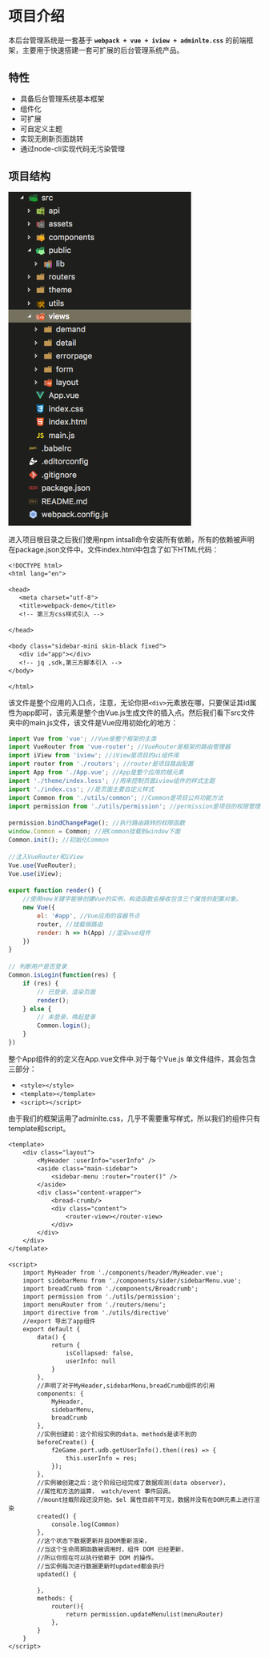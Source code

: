 # 项目介绍

本后台管理系统是一套基于 **`webpack + vue + iview + adminlte.css`** 的前端框架，主要用于快速搭建一套可扩展的后台管理系统产品。

## 特性

 * 具备后台管理系统基本框架
 * 组件化
 * 可扩展
 * 可自定义主题
 * 实现无刷新页面跳转
 * 通过node-cli实现代码无污染管理

## 项目结构
 ![image](./项目结构.png)

 进入项目根目录之后我们使用npm intsall命令安装所有依赖，所有的依赖被声明在package.json文件中。文件index.html中包含了如下HTML代码：
 ```
 <!DOCTYPE html>
<html lang="en">

<head>
    <meta charset="utf-8">
    <title>webpack-demo</title>
    <!-- 第三方css样式引入 -->

</head>

<body class="sidebar-mini skin-black fixed">
    <div id="app"></div>
    <!-- jq ,sdk,第三方脚本引入 -->
</body>

</html>
 ```
该文件是整个应用的入口点，注意，无论你把`<div>`元素放在哪，只要保证其id属性为app即可，该元素是整个由Vue.js生成文件的插入点。然后我们看下src文件夹中的main.js文件，该文件是Vue应用初始化的地方：
```javascript
import Vue from 'vue'; //Vue是整个框架的主类
import VueRouter from 'vue-router'; //VueRouter是框架的路由管理器
import iView from 'iview'; //iView是项目的ui组件库
import router from './routers'; //router是项目路由配置
import App from './App.vue'; //App是整个应用的根元素
import './theme/index.less'; //用来控制页面iview组件的样式主题
import './index.css'; //是页面主要自定义样式
import Common from './utils/common'; //Common是项目公共功能方法
import permission from './utils/permission'; //permission是项目的权限管理

permission.bindChangePage(); //执行路由跳转的权限函数
window.Common = Common; //把Common挂载到window下面
Common.init(); //初始化Common

//注入VueRouter和iView
Vue.use(VueRouter);
Vue.use(iView);

export function render() {
    //使用new关键字能够创建Vue的实例，构造函数会接收包含三个属性的配置对象。
    new Vue({
        el: '#app', //Vue应用的容器节点
        router, //挂载根路由
        render: h => h(App) //渲染vue组件
    })
}

// 判断用户是否登录
Common.isLogin(function(res) {
    if (res) {
        // 已登录，渲染页面
        render();
    } else {
        // 未登录，唤起登录
        Common.login();
    }
})
```
整个App组件的的定义在App.vue文件中.对于每个Vue.js 单文件组件，其会包含三部分：
  * `<style></style>`
  * `<template></template>`
  * `<script></script>`

由于我们的框架运用了adminlte.css，几乎不需要重写样式，所以我们的组件只有template和script。

```
<template>
    <div class="layout">
        <MyHeader :userInfo="userInfo" />
        <aside class="main-sidebar">
            <sidebar-menu :router="router()" />
        </aside>
        <div class="content-wrapper">
            <bread-crumb/>
            <div class="content">
                <router-view></router-view>
            </div>
        </div>
    </div>
</template>

<script>
    import MyHeader from './components/header/MyHeader.vue';
    import sidebarMenu from './components/sider/sidebarMenu.vue';
    import breadCrumb from './components/Breadcrumb';
    import permission from './utils/permission';
    import menuRouter from './routers/menu';
    import directive from './utils/directive'
    //export 导出了app组件
    export default {
        data() {
            return {
                isCollapsed: false,
                userInfo: null
            }
        },
        //声明了对于MyHeader,sidebarMenu,breadCrumb组件的引用
        components: {
            MyHeader,
            sidebarMenu,
            breadCrumb
        },
        //实例创建前：这个阶段实例的data、methods是读不到的
        beforeCreate() {
            f2eGame.port.udb.getUserInfo().then((res) => {
                this.userInfo = res;
            });
        },
        //实例被创建之后：这个阶段已经完成了数据观测(data observer)，
        //属性和方法的运算， watch/event 事件回调。
        //mount挂载阶段还没开始，$el 属性目前不可见，数据并没有在DOM元素上进行渲染
        created() {
            console.log(Common)
        },
        //这个状态下数据更新并且DOM重新渲染，
        //当这个生命周期函数被调用时，组件 DOM 已经更新，
        //所以你现在可以执行依赖于 DOM 的操作。
        //当实例每次进行数据更新时updated都会执行
        updated() {
    
        },
        methods: {
            router(){
                return permission.updateMenulist(menuRouter)
            },
        }
    }
</script>


```
